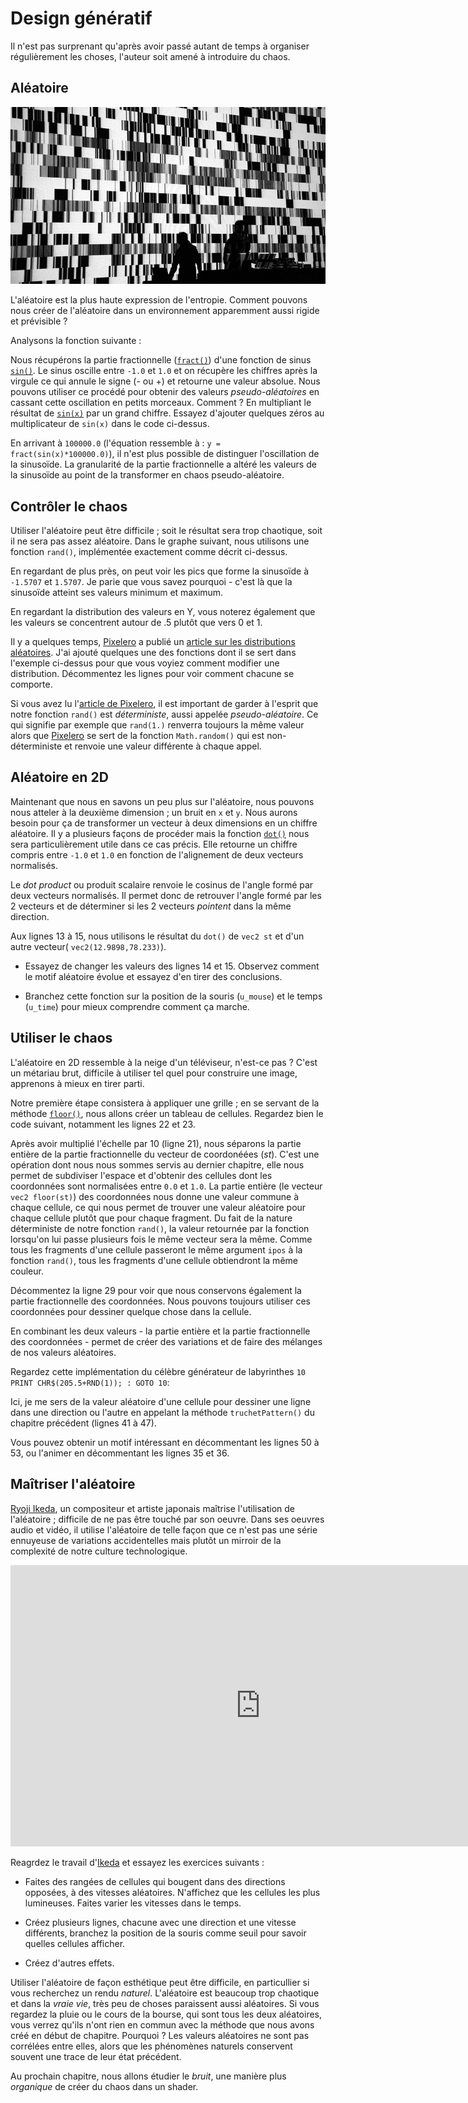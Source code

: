 # Design génératif

Il n'est pas surprenant qu'après avoir passé autant de temps à organiser régulièrement les choses, l'auteur soit amené à introduire du chaos.

## Aléatoire

[![Ryoji Ikeda - test pattern (2008) ](ryoji-ikeda.jpg) ](http://www.ryojiikeda.com/project/testpattern/#testpattern_live_set)

L'aléatoire est la plus haute expression de l'entropie.
Comment pouvons nous créer de l'aléatoire dans un environnement apparemment aussi rigide et prévisible ?

Analysons la fonction suivante :

<div class="simpleFunction" data="y = fract(sin(x)*1.0);"></div>

Nous récupérons la partie fractionnelle ([```fract()```](../glossary/?search=fract)) d'une fonction de sinus [```sin()```](../glossary/?search=sin).
Le sinus oscille entre ```-1.0``` et ```1.0``` et on récupère les chiffres après la virgule ce qui annule le signe (- ou +) et retourne une valeur absolue.
Nous pouvons utiliser ce procédé pour obtenir des valeurs *pseudo-aléatoires* en cassant cette oscillation en petits morceaux.
Comment ?
En multipliant le résultat de [```sin(x)```](../glossary/?search=sin) par un grand chiffre.
Essayez d'ajouter quelques zéros au multiplicateur de ```sin(x)``` dans le code ci-dessus.

En arrivant à ```100000.0``` (l'équation ressemble à : ```y = fract(sin(x)*100000.0)```), il n'est plus possible de distinguer l'oscillation de la sinusoïde.
La granularité de la partie fractionnelle a altéré les valeurs de la sinusoïde au point de la transformer en chaos pseudo-aléatoire.

## Contrôler le chaos

Utiliser l'aléatoire peut être difficile ; soit le résultat sera trop chaotique, soit il ne sera pas assez aléatoire.
Dans le graphe suivant, nous utilisons une fonction ```rand()```, implémentée exactement comme décrit ci-dessus.

En regardant de plus près, on peut voir les pics que forme la sinusoïde à ```-1.5707``` et ```1.5707```.
Je parie que vous savez pourquoi - c'est là que la sinusoïde atteint ses valeurs minimum et maximum.

En regardant la distribution des valeurs en Y, vous noterez également que les valeurs se concentrent autour de .5 plutôt que vers 0 et 1.

<div class="simpleFunction" data="y = rand(x);
//y = rand(x)*rand(x);
//y = sqrt(rand(x));
//y = pow(rand(x),5.);"></div>

Il y a quelques temps, [Pixelero](https://pixelero.wordpress.com) a publié un [article sur les distributions aléatoires](https://pixelero.wordpress.com/2008/04/24/various-functions-and-various-distributions-with-mathrandom/).
J'ai ajouté quelques une des fonctions dont il se sert dans l'exemple ci-dessus pour que vous voyiez comment modifier une distribution.
Décommentez les lignes pour voir comment chacune se comporte.

Si vous avez lu l'[article de Pixelero](https://pixelero.wordpress.com/2008/04/24/various-functions-and-various-distributions-with-mathrandom/), il est important de garder à l'esprit que notre fonction ```rand()``` est *déterministe*, aussi appelée *pseudo-aléatoire*.
Ce qui signifie par exemple que ```rand(1.)``` renverra toujours la même valeur alors que [Pixelero](https://pixelero.wordpress.com/2008/04/24/various-functions-and-various-distributions-with-mathrandom/) se sert de la fonction
```Math.random()``` qui est non-déterministe et renvoie une valeur différente à chaque appel.

## Aléatoire en 2D

Maintenant que nous en savons un peu plus sur l'aléatoire, nous pouvons nous atteler à la deuxième dimension ; un bruit en ```x``` et ```y```.
Nous aurons besoin pour ça de transformer un vecteur à deux dimensions en un chiffre aléatoire.
Il y a plusieurs façons de procéder mais la fonction [```dot()```](../glossary/?search=dot) nous sera particulièrement utile dans ce cas précis.
Elle retourne un chiffre compris entre ```-1.0``` et ```1.0``` en fonction de l'alignement de deux vecteurs normalisés.

Le _dot product_ ou produit scalaire renvoie le cosinus de l'angle formé par deux vecteurs normalisés.
Il permet donc de retrouver l'angle formé par les 2 vecteurs et de déterminer si les 2 vecteurs *pointent* dans la même direction.

<div class="codeAndCanvas" data="2d-random.frag"></div>

Aux lignes 13 à 15, nous utilisons le résultat du ```dot()``` de ```vec2 st``` et d'un autre vecteur( ```vec2(12.9898,78.233)```).

* Essayez de changer les valeurs des lignes 14 et 15. Observez comment le motif aléatoire évolue et essayez d'en tirer des conclusions.

* Branchez cette fonction sur la position de la souris (```u_mouse```) et le temps (```u_time```) pour mieux comprendre comment ça marche.

## Utiliser le chaos

L'aléatoire en 2D ressemble à la neige d'un téléviseur, n'est-ce pas ? C'est un métariau brut, difficile à utiliser tel quel pour construire une image, apprenons à mieux en tirer parti.

Notre première étape consistera à appliquer une grille ; en se servant de la méthode [```floor()```](../glossary/?search=floor), nous allons créer un tableau de cellules.
Regardez bien le code suivant, notamment les lignes 22 et 23.

<div class="codeAndCanvas" data="2d-random-mosaic.frag"></div>

Après avoir multiplié l'échelle par 10 (ligne 21), nous séparons la partie entière de la partie fractionnelle du vecteur de coordonéées (*st*).
C'est une opération dont nous nous sommes servis au dernier chapitre, elle nous permet de subdiviser l'espace et d'obtenir des cellules dont les coordonnées sont normalisées entre ```0.0``` et ```1.0```.
La partie entière (le vecteur ```vec2 floor(st)```) des coordonnées nous donne une valeur commune à chaque cellule, ce qui nous permet de trouver une valeur aléatoire pour chaque cellule plutôt que pour chaque fragment.
Du fait de la nature déterministe de notre fonction ```rand()```, la valeur retournée par la fonction lorsqu'on lui passe plusieurs fois le même vecteur sera la même.
Comme tous les fragments d'une cellule passeront le même argument ```ipos``` à la fonction ```rand()```, tous les fragments d'une cellule obtiendront la même couleur.

Décommentez la ligne 29 pour voir que nous conservons également la partie fractionnelle des coordonnées. Nous pouvons toujours utiliser ces coordonnées pour dessiner quelque chose dans la cellule.

En combinant les deux valeurs - la partie entière et la partie fractionnelle des coordonnées - permet de créer des variations et de faire des mélanges de nos valeurs aléatoires.

Regardez cette implémentation du célèbre générateur de labyrinthes ```10 PRINT CHR$(205.5+RND(1)); : GOTO 10```:

<div class="codeAndCanvas" data="2d-random-truchet.frag"></div>

Ici, je me sers de la valeur aléatoire d'une cellule pour dessiner une ligne dans une direction ou l'autre en appelant la méthode ```truchetPattern()``` du chapitre précédent (lignes 41 à 47).

Vous pouvez obtenir un motif intéressant en décommentant les lignes 50 à 53, ou l'animer en décommentant les lignes 35 et 36.

## Maîtriser l'aléatoire

[Ryoji Ikeda](http://www.ryojiikeda.com/), un compositeur et artiste japonais maîtrise l'utilisation de l'aléatoire ; difficile de ne pas être touché par son oeuvre.
Dans ses oeuvres audio et vidéo, il utilise l'aléatoire de telle façon que ce n'est pas une série ennuyeuse de variations accidentelles mais plutôt un mirroir de la complexité de notre culture technologique.

<iframe src="https://player.vimeo.com/video/76813693?title=0&byline=0&portrait=0" width="800" height="450" frameborder="0" webkitallowfullscreen mozallowfullscreen allowfullscreen></iframe>

Reagrdez le travail d'[Ikeda](http://www.ryojiikeda.com/) et essayez les exercices suivants :

* Faites des rangées de cellules qui bougent dans des directions opposées, à des vitesses aléatoires. N'affichez que les cellules les plus lumineuses. Faites varier les vitesses dans le temps.

<a href="../edit.html#10/ikeda-00.frag"><canvas id="custom" class="canvas" data-fragment-url="ikeda-00.frag"  width="520px" height="200px"></canvas></a>

* Créez plusieurs lignes, chacune avec une direction et une vitesse différents, branchez la position de la souris comme seuil pour savoir quelles cellules afficher.

<a href="../edit.html#10/ikeda-03.frag"><canvas id="custom" class="canvas" data-fragment-url="ikeda-03.frag"  width="520px" height="200px"></canvas></a>

* Créez d'autres effets.

<a href="../edit.html#10/ikeda-04.frag"><canvas id="custom" class="canvas" data-fragment-url="ikeda-04.frag"  width="520px" height="200px"></canvas></a>

Utiliser l'aléatoire de façon esthétique peut être difficile, en particullier si vous recherchez un rendu *naturel*.
L'aléatoire est beaucoup trop chaotique et dans la *vraie vie*, très peu de choses paraissent aussi aléatoires.
Si vous regardez la pluie ou le cours de la bourse, qui sont tous les deux aléatoires, vous verrez qu'ils n'ont rien en commun avec la méthode que nous avons créé en début de chapitre.
Pourquoi ? Les valeurs aléatoires ne sont pas corrélées entre elles, alors que les phénomènes naturels conservent souvent une trace de leur état précédent.

Au prochain chapitre, nous allons étudier le *bruit*, une manière plus *organique* de créer du chaos dans un shader.
